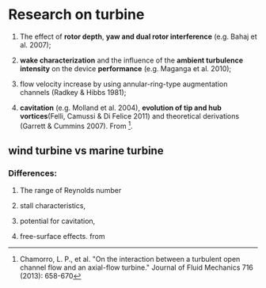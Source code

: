 
# Research on turbine

1. The effect of **rotor depth**, **yaw and dual rotor interference** (e.g. Bahaj et al. 2007);

2. **wake characterization** and the influence of the **ambient turbulence intensity** on the device **performance** (e.g. Maganga et al. 2010);

3. flow velocity increase by using annular-ring-type augmentation channels (Radkey & Hibbs 1981);

4. **cavitation** (e.g. Molland et al. 2004), **evolution of tip and hub vortices**(Felli, Camussi & Di Felice 2011) and theoretical derivations (Garrett & Cummins 2007). From [^reference1].

[^reference1]: Chamorro, L. P., et al. "On the interaction between a turbulent open channel flow and an axial-flow turbine." Journal of Fluid Mechanics 716 (2013): 658-670

## wind turbine vs marine turbine

### Differences:

1. The range of Reynolds number

2. stall characteristics,

3.  potential for cavitation,

4. free-surface effects. from


